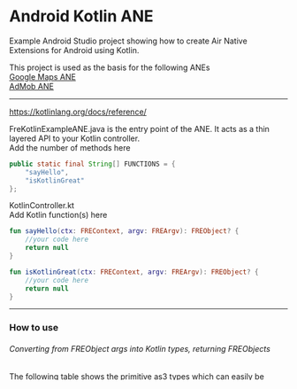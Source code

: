 # Android Kotlin ANE

Example Android Studio project showing how to create Air Native Extensions for Android using Kotlin.  
  
This project is used as the basis for the following ANEs   
[Google Maps ANE](https://github.com/tuarua/Google-Maps-ANE)   
[AdMob ANE](https://github.com/tuarua/AdMob-ANE)  


-------------
  
https://kotlinlang.org/docs/reference/

FreKotlinExampleANE.java is the entry point of the ANE. It acts as a thin layered API to your Kotlin controller.  
Add the number of methods here 

```` Java
public static final String[] FUNCTIONS = {
    "sayHello",
    "isKotlinGreat"
};
`````


KotlinController.kt   
Add Kotlin function(s) here   

```` Kotlin
fun sayHello(ctx: FREContext, argv: FREArgv): FREObject? {
    //your code here
    return null  
}

fun isKotlinGreat(ctx: FREContext, argv: FREArgv): FREObject? {
    //your code here
    return null  
}
`````

----------

### How to use 
###### Converting from FREObject args into Kotlin types, returning FREObjects
The following table shows the primitive as3 types which can easily be converted to/from Kotlin types


| AS3 type | Kotlin type | AS3 param->Kotlin | return Kotlin->AS3 |
|:--------:|:--------:|:--------------|:-----------|
| String | String | `val s = String(argv[0])` | `return s.toFREObject()`|
| int | Int | `val i = Int(argv[0])` | `return i.toFREObject()`|
| Boolean | Boolean | `val b = Boolean(argv[0])` | `return b.toFREObject()`|
| Number | Double | `val d = Double(argv[0])` | `return d.toFREObject()`|
| Number | Float | `val fl = Float(argv[0])` | `return fl.toFREObject()`|
| Date | Date | `val dt = Date(argv[0])` | `return dt.toFREObject()`|
| Rectangle | Rect | `val r = Rect(argv[0])` | `return r.toFREObject()`|
| Point | Point | `val pnt = Point(argv[0])` | `return pnt.toFREObject()`|
| Vector Int | IntArray | `val arr = IntArray(argv[0])` | `return arr.toFREObject()`|
| Vector String | ArrayList | `val al = ArrayList<String>(FREArray(argv[0]))` | N/A |
| Object | Map<String, Any>? | `val dict: Map<String, Any>? = Map(argv[0])` | N/A |


Example

```` Kotlin
val airString: String? = String(argv[0])
trace("String passed from AIR:", airString) //As3 style trace!

val kotlinString = "I am a string from Kotlin"
return kotlinString.toFREObject()
`````

Example - Call a method on an FREObject

```` Kotlin
val person = argv[0]
val addition = person.call("add", 100, 31)
if (addition is FreObjectKotlin) {
    if (addition != null) {
        trace("addition result: ${Int(addition)}")
    }
}
`````

Example - Error handling
```` kotlin
try {
    person.getProp("doNotExist")
} catch (e: FreException) {
    return e.getError(Thread.currentThread().stackTrace) //return the error as an actionscript error
}
`````

Example - Extending. Convert to/from LatLng
```` kotlin
package com.tuarua.frekotlin

import com.adobe.fre.FREObject
import com.google.android.gms.maps.model.LatLng

class FreCoordinateKotlin() : FreObjectKotlin() {
    private var TAG = "com.tuarua.FreCoordinateKotlin"

    constructor(value: LatLng) : this() {
        rawValue = FREObject("com.tuarua.googlemaps.Coordinate", value.longitude, value.latitude)
    }

    constructor(freObject: FREObject?) : this() {
        rawValue = freObject
    }

    override val value: LatLng
        @Throws(FreException::class)
        get() {
            var lat = 0.0
            var lng = 0.0

            val rv = rawValue
            if (rv == null) {
                return LatLng(lat, lng)
            } else {
                try {
                    val latFre = Double(rv.getProp("latitude"))
                    val lngFre = Double(rv.getProp("longitude"))
                    if (latFre != null && lngFre != null) {
                        lat = latFre
                        lng = lngFre
                    }
                } catch (e: FreException) {
                    throw e
                } catch (e: Exception) {
                    throw FreException(e)
                }
                return LatLng(lat, lng)
            }

        }
}

fun LatLng(freObject: FREObject?): LatLng = FreCoordinateKotlin(freObject = freObject).value
`````

### Prerequisites

You will need

- Android Studio 3.0 Beta
- IntelliJ IDEA
- AIR 25+
